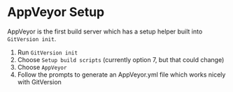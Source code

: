 # AppVeyor Setup
AppVeyor is the first build server which has a setup helper built into `GitVersion init`.

 1. Run `GitVersion init`
 2. Choose `Setup build scripts` (currently option 7, but that could change)
 3. Choose `AppVeyor`
 4. Follow the prompts to generate an AppVeyor.yml file which works nicely with GitVersion
